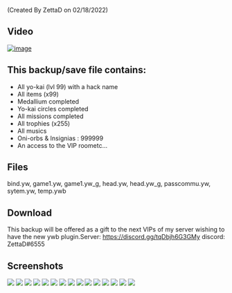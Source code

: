(Created By ZettaD on 02/18/2022)

## Video
[![image](https://imgur.com/a/Tp5brvL)](https://youtu.be/j4nzBmYYehk)


## This backup/save file contains:
- All yo-kai (lvl 99) with a hack name
- All items (x99)
- Medallium completed
- Yo-kai circles completed
- All missions completed
- All trophies (x255)
- All musics
- Oni-orbs & Insignias : 999999
- An access to the VIP roometc...

## Files
bind.yw, game1.yw, game1.yw_g, head.yw, head.yw_g, passcommu.yw, sytem.yw, temp.ywb

## Download
This backup will be offered as a gift to the next VIPs of my server wishing to have the new ywb plugin.Server: https://discord.gg/tqDbjh6G3GMy discord: ZettaD#6555

## Screenshots
![](https://preview.redd.it/u5738pm1cri81.png?width=400&format=png&auto=webp&s=b858cb4c75418f87d6467fcc6ec2f47a21660094)
![](https://preview.redd.it/vonjbv92cri81.png?width=320&format=png&auto=webp&s=31f4b039fa02db86082b302d5cb9412b51f59193)
![](https://preview.redd.it/e52uq3i4cri81.png?width=320&format=png&auto=webp&s=5db89b4aa4bf795c01576123ddd5b1561fb8f047)
![](https://preview.redd.it/sei58eh6cri81.png?width=320&format=png&auto=webp&s=c8d06ef72dc5166793eb8e6f52d31cb727ab7433)
![](https://preview.redd.it/t7hooib7cri81.png?width=320&format=png&auto=webp&s=8c7c9d28fbae3663673aa17873658d7bfd537666)
![](https://preview.redd.it/d9vigrvacri81.png?width=320&format=png&auto=webp&s=11e5e3767a6129dfb8f5ea5bc9751c83bf64ae5b)
![](https://preview.redd.it/p7kio9pccri81.png?width=320&format=png&auto=webp&s=427eb38d307ba24bc3448fdbc6c86508450b2dee)
![](https://preview.redd.it/njak3gsdcri81.png?width=320&format=png&auto=webp&s=2f5746e6003b91a8354d41d45a124cdf79bf5d1e)
![](https://preview.redd.it/179r4k9fcri81.png?width=320&format=png&auto=webp&s=0d775678a4d953802a055ca483dca2488bf1d311)
![](https://preview.redd.it/4n8gj0yfcri81.png?width=320&format=png&auto=webp&s=0c2bae4d5b5c67669d0feb7de48d2bf63fe31824)
![](https://preview.redd.it/j6w8g38hcri81.png?width=400&format=png&auto=webp&s=24b7897edeb300f7461aec7954342b46faeca66c)
![](https://preview.redd.it/2khzl00jcri81.png?width=400&format=png&auto=webp&s=99e9fd4a0c9d8193f3b9c922ed5b4c75d635e897)
![](https://preview.redd.it/js4669tjcri81.png?width=400&format=png&auto=webp&s=89b8ae16b1c04b2a16b2ffc15e8c104fe48c0795)
![](https://preview.redd.it/fxj7n2jkcri81.png?width=400&format=png&auto=webp&s=b073af25ca8b0e4f09e7f7d1304ffc00d644e462)
![](https://preview.redd.it/o52b628lcri81.png?width=400&format=png&auto=webp&s=856770b3ec57ab38b30a21ee1b6c97a1419c143f)
